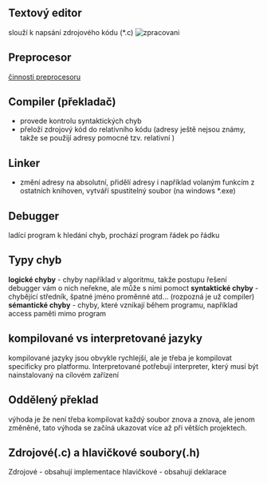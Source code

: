 ## Textový editor
slouží k napsání zdrojového kódu (\*.c)
![zpracovani](zpracovaniProgramu.png)
## Preprocesor
[činnosti preprocesoru](Činnost%20preprocessoru)

## Compiler (překladač)
- provede kontrolu syntaktických chyb
- přeloží zdrojový kód do relativního kódu (adresy ještě nejsou známy, takže se použijí adresy pomocné tzv. relativní )

## Linker
 - změní adresy na absolutní, přidělí adresy i například volaným funkcím z ostatních knihoven, vytváří spustitelný soubor (na windows \*.exe)

## Debugger 
ladící program k hledání chyb, prochází program řádek po řádku

## Typy chyb
**logické chyby** - chyby například v algoritmu, takže postupu řešení debugger vám o nich neřekne, ale může s nimi pomoct
**syntaktické chyby** - chybějící středník, špatné jméno proměnné atd... (rozpozná je už compiler)
**sémantické chyby** - chyby, které vznikají během programu, například access paměti mimo program
## kompilované vs interpretované jazyky
kompilované jazyky jsou obvykle rychlejší, ale je třeba je kompilovat specificky pro platformu. 
Interpretované potřebují interpreter, který musí být nainstalovaný na cílovém zařízení

## Oddělený překlad
výhoda je že není třeba kompilovat každý soubor znova a znova, ale jenom změněné, tato výhoda se začíná ukazovat více až při větších projektech.

## Zdrojové(.c) a hlavičkové soubory(.h)

Zdrojové - obsahují implementace
hlavičkové - obsahují deklarace
